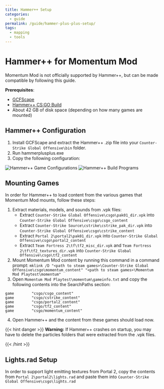 ```yaml
---
title: Hammer++ Setup
categories:
  - guide
permalink: /guide/hammer-plus-plus-setup/
tags:
  - mapping
  - tools
---
```


# Hammer++ for Momentum Mod

Momentum Mod is not officially supported by Hammer++, but can be made compatible by following this guide.

**Prerequisites**:

- [GCFScape](https://nemstools.github.io/pages/GCFScape-Download.html)
- [Hammer++ CS:GO Build](https://ficool2.github.io/HammerPlusPlus-Website/download.html)
- About 42 GB of disk space (depending on how many games are mounted)

## Hammer++ Configuration

1. Install GCFScape and extract the Hammer++ .zip file into your `Counter-Strike Global Offensive\bin` folder.
2. Run hammerplusplus.exe
3. Copy the following configuration:

![Hammer++ Game Configurations](/images/hammer-plus-plus-setup/hammer_game_configurations.png)
![Hammer++ Build Programs](/images/hammer-plus-plus-setup/hammer_build_programs.png)

## Mounting Games

In order for Hammer++ to load content from the various games that Momentum Mod mounts, follow these steps:

1. Extract materials, models, and sounds from .vpk files:
   - Extract `Counter-Strike Global Offensive\csgo\pak01_dir.vpk` into `Counter-Strike Global Offensive\csgo\csgo_content`
   - Extract `Counter-Strike Source\cstrike\cstrike_pak_dir.vpk` into `Counter-Strike Global Offensive\csgo\cstrike_content`
   - Extract `Portal 2\portal2\pak01_dir.vpk` into `Counter-Strike Global Offensive\csgo\portal2_content`
   - Extract `Team Fortress 2\tf\tf2_misc_dir.vpk` and `Team Fortress 2\tf\tf2_textures_dir.vpk` into `Counter-Strike Global Offensive\csgo\tf2_content`
2. Mount Momentum Mod content by running this command in a command prompt: `mklink /D "<path to steam games>\Counter-Strike Global Offensive\csgo\momentum_content" "<path to steam games>\Momentum Mod Playtest\momentum"`
3. Open `Momentum Mod Playtest\momentum\gameinfo.txt` and copy the following contents into the SearchPaths section:

```
game        "csgo/csgo_content"
game        "csgo/cstrike_content"
game        "csgo/portal2_content"
game        "csgo/tf2_content"
game        "csgo/momentum_content"
```

4. Open Hammer++ and the content from these games should load now.

{{< hint danger >}}
**Warning:** If Hammer++ crashes on startup, you may have to delete the particles folders that were extracted from the .vpk files.

{{< /hint >}}

## Lights.rad Setup

In order to support light emitting textures from Portal 2, copy the contents from `Portal 2\portal2\lights.rad` and paste them into `Counter-Strike Global Offensive\csgo\lights.rad`
